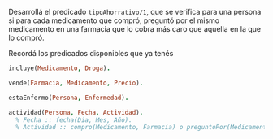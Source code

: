 Desarrollá el predicado `tipoAhorrativo/1`, que se verifica para una persona si para cada medicamento
que compró, preguntó por el mismo medicamento en una farmacia que lo cobra
más caro que aquella en la que lo compró.

Recordá los predicados disponibles que ya tenés

```prolog
incluye(Medicamento, Droga).

vende(Farmacia, Medicamento, Precio).

estaEnfermo(Persona, Enfermedad).

actividad(Persona, Fecha, Actividad).
  % Fecha :: fecha(Dia, Mes, Año).
  % Actividad :: compro(Medicamento, Farmacia) o preguntoPor(Medicamento, Farmacia)
```
